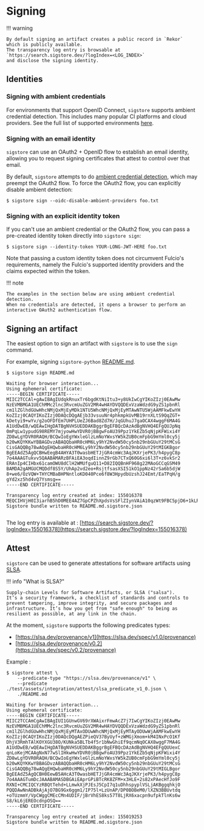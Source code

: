 # Signing

!!! warning

    By default signing an artifact creates a public record in `Rekor` which is publicly available.
    The transparency log entry is browsable at `https://search.sigstore.dev/?logIndex=<LOG_INDEX>` 
    and disclose the signing identity.

## Identities

### Signing with ambient credentials

For environments that support OpenID Connect, `sigstore` supports ambient credential
detection. This includes many popular CI platforms and cloud providers. See the full list of
supported environments [here](https://github.com/di/id#supported-environments).

### Signing with an email identity

`sigstore` can use an OAuth2 + OpenID flow to establish an email identity,
allowing you to request signing certificates that attest to control over
that email.

By default, `sigstore` attempts to do [ambient credential detection](#signing-with-ambient-credentials), which may preempt
the OAuth2 flow. To force the OAuth2 flow, you can explicitly disable ambient detection:

```console
$ sigstore sign --oidc-disable-ambient-providers foo.txt
```

### Signing with an explicit identity token

If you can't use an ambient credential or the OAuth2 flow, you can pass a pre-created
identity token directly into `sigstore sign`:

```console
$ sigstore sign --identity-token YOUR-LONG-JWT-HERE foo.txt
```

Note that passing a custom identity token does not circumvent Fulcio's requirements,
namely the Fulcio's supported identity providers and the claims expected within the token.

!!! note

    The examples in the section below are using ambient credential detection.
    When no credentials are detected, it opens a browser to perform an interactive OAuth2 authentication flow.

## Signing an artifact

The easiest option to sign an artifact with `sigstore` is to use the `sign` command.

For example, signing `sigstore-python` [README.md](https://github.com/sigstore/sigstore-python/blob/main/README.md).

```console
$ sigstore sign README.md

Waiting for browser interaction...
Using ephemeral certificate:
-----BEGIN CERTIFICATE-----
MIIC2TCCAl+gAwIBAgIUdqkRnuxTr6bgdKtNiItu3+y8UkIwCgYIKoZIzj0EAwMw
NzEVMBMGA1UEChMMc2lnc3RvcmUuZGV2MR4wHAYDVQQDExVzaWdzdG9yZS1pbnRl
cm1lZGlhdGUwHhcNMjQxMjEyMDk1NTU5WhcNMjQxMjEyMTAwNTU5WjAAMFkwEwYH
KoZIzj0CAQYIKoZIzj0DAQcDQgAEjb33vsuuNr4phkmpkUvMB19rnXLtS9QqZGT+
kDetyi9+wYv/g2oOFDfEm7UHPLUeZJ6Bad8Zd7H/JqGUhuJ7gaOCAX4wggF6MA4G
A1UdDwEB/wQEAwIHgDATBgNVHSUEDDAKBggrBgEFBQcDAzAdBgNVHQ4EFgQUJpNq
0mPqLw1ypudG98REMY7mjyowHwYDVR0jBBgwFoAU39Ppz1YkEZb5qNjpKFWixi4Y
ZD8wLgYDVR0RAQH/BCQwIoEgYWxleGlzLmNoYWxsYW5kZUB0cmFpbG9mYml0cy5j
b20wKQYKKwYBBAGDvzABAQQbaHR0cHM6Ly9hY2NvdW50cy5nb29nbGUuY29tMCsG
CisGAQQBg78wAQgEHQwbaHR0cHM6Ly9hY2NvdW50cy5nb29nbGUuY29tMIGKBgor
BgEEAdZ5AgQCBHwEegB4AHYA3T0wasbHETJjGR4cmWc3AqJKXrjePK3/h4pygC8p
7o4AAAGTukvv5QAABAMARzBFAiEA3oqdIinnZ9rGb7CTxQ60G6xi6l3T+z6vkSr2
ERAnIp4CIHbx61camOWU8dClH2WMUfguQ11+D82IQQBnHF968g22MAoGCCqGSM49
BAMDA2gAMGUCMQDdf8S5Y/UhAp2vd2eo+RsjtfsasXSI51kO1ppNz42rSa6b5djW
8+we6/OzVQW+THYCMBaBHPNntloKD040Pce6f8W3HpydbUzshJ24Emt/EaTPqH/g
gYd2xz5hd4vQ7Ysmsg==
-----END CERTIFICATE-----

Transparency log entry created at index: 155016378
MEQCIHVjH0I3iarhB5hD0MEE4AZ7GpCPZhXpdsVsSFlZIynVAiA10qzWt9FBC5pjD6+1kLRS14F+muVD1NJZNw6b+/WADQ==
Sigstore bundle written to README.md.sigstore.json
 
```

The log entry is available at : [https://search.sigstore.dev/?logIndex=155016378](https://search.sigstore.dev/?logIndex=155016378)

## Attest

`sigstore` can be used to generate attestations for software artifacts using [SLSA].

!!! info "What is SLSA?"
    
    Supply-chain Levels for Software Artifacts, or SLSA ("salsa").
    It’s a security framework, a checklist of standards and controls to prevent tampering, improve integrity, and secure packages and infrastructure. It’s how you get from "safe enough" to being as resilient as possible, at any link in the chain.


At the moment, `sigstore` supports the following predicates types:

- [https://slsa.dev/provenance/v1](https://slsa.dev/spec/v1.0/provenance)
- [https://slsa.dev/provenance/v0.2](https://slsa.dev/spec/v0.2/provenance)

Example :

```console
$ sigstore attest \         
    --predicate-type "https://slsa.dev/provenance/v1" \
    --predicate ./test/assets/integration/attest/slsa_predicate_v1_0.json \
    ./README.md
    
Waiting for browser interaction...
Using ephemeral certificate:
-----BEGIN CERTIFICATE-----
MIIC2TCCAmCgAwIBAgIUI1GUnwGV69rXWAixrFmwAcZ7j7IwCgYIKoZIzj0EAwMw
NzEVMBMGA1UEChMMc2lnc3RvcmUuZGV2MR4wHAYDVQQDExVzaWdzdG9yZS1pbnRl
cm1lZGlhdGUwHhcNMjQxMjEyMTAxODUwWhcNMjQxMjEyMTAyODUwWjAAMFkwEwYH
KoZIzj0CAQYIKoZIzj0DAQcDQgAEZPieQV37ByUyf+zWMGjXmom+kM4INxPcO1Kf
DhjV3RmhTAlKOYXGU38O/KUNka5BLTb4f5r1bNwGhiEf9qcmNqOCAX8wggF7MA4G
A1UdDwEB/wQEAwIHgDATBgNVHSUEDDAKBggrBgEFBQcDAzAdBgNVHQ4EFgQUUexC
qnLoKejMCAAgNxN77wSlIHkwHwYDVR0jBBgwFoAU39Ppz1YkEZb5qNjpKFWixi4Y
ZD8wLgYDVR0RAQH/BCQwIoEgYWxleGlzLmNoYWxsYW5kZUB0cmFpbG9mYml0cy5j
b20wKQYKKwYBBAGDvzABAQQbaHR0cHM6Ly9hY2NvdW50cy5nb29nbGUuY29tMCsG
CisGAQQBg78wAQgEHQwbaHR0cHM6Ly9hY2NvdW50cy5nb29nbGUuY29tMIGLBgor
BgEEAdZ5AgQCBH0EewB5AHcA3T0wasbHETJjGR4cmWc3AqJKXrjePK3/h4pygC8p
7o4AAAGTumDcJAAABAMASDBGAiEAprGPiBTcRK8ZFM+x3HLE+2s82xPAecHfJo9F
RXNI+CMCIQCYzRBQtTehd+LLmwkXjPJEsJ5CpI7q1uDhhspyplVSLjAKBggqhkjO
PQQDAwNnADBkAjAjO7BG9Gx6ggm1/IP75l+LzUnAP/DP0BOBeM0/lXZN3BBUvtdq
+oTUzmmY/VpCWggCMEcCMn4UDIF/jBrVhES8ks57T8LjRX6xacpn9ufpkTlnKs6w
S8/kL6jEREOcdnpOSQ==
-----END CERTIFICATE-----

Transparency log entry created at index: 155019253
Sigstore bundle written to README.md.sigstore.json
```

[SLSA]: https://slsa.dev/
